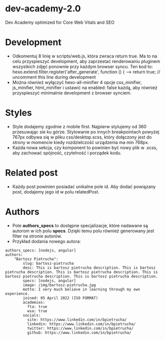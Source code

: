 # dev-academy-2.0
Dev Academy optimized for Core Web Vitals and SEO

# Development
- Odkomentuj 8 linię w scripts/web.js, która zwraca return true. Ma to na celu przyspieszyć development, aby zaprzestać renderowaniu pluginem wszystkich zdjęć ponownie przy każdym browser syncu.
Ten kod to: 
hexo.extend.filter.register('after_generate', function () {
-->  return true; // uncomment this line during development
- Można również wyłączyć hexo-all-minifier 4 opcje css_minifier, js_minifier, html_minifier i ustawić na enabled: false każdą, aby również przyspieszyć minimalnie development z browser synciem.
  
# Styles
- Style dodajemy zgodnie z mobile first. Najpierw stylujemy od 360 przesuwając sie ku górze. Stylowanie po innych breakpointach powyżej 767px odbywa się w pliku css/desktop.scss, który dołączony jest do strony w momencie kiedy rozdzielczość urządzenia ma min 768px.
- Każda nowa sekcja, czy komponent to powinien być nowy plik w .scss, aby zachować spójność, czytelność i porządek kodu.

# Related post
- Każdy post powinien posiadać unikalne pole id. Aby dodać powiązany post, dodajemy jego id w polu relatedPost.

# Authors
- Pole **authors_specs** to dostępne specjalizacje, które nadawane są autorom w ich polu **specs**. Dzięki temu polu również generowany jest filter na stronie autorów.
- Przykład dodania nowego autora:
```
authors_specs: [nodejs, angular]
authors:
    "Bartosz Pietrucha":
        slug: bartosz-pietrucha
        desc: This is bartosz pietrucha description. This is bartosz pietrucha description. This is bartosz pietrucha description. This is bartosz pietrucha description. This is bartosz pietrucha description.
        specs: [nodejs, angular]
        image: /img/bartosz-pietrucha.jpg
        motto: I very much believe in learning through my own experience.
        joined: 05 April 2022 (ISO FORMAT)
        academies:
          fta: true
          wsa: true
        socials:
          site: https://www.linkedin.com/in/bpietrucha/
          linkedin: https://www.linkedin.com/in/bpietrucha/
          twitter: https://www.linkedin.com/in/bpietrucha/
          github: https://www.linkedin.com/in/bpietrucha/
```